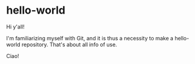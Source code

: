 # hello-world

Hi y'all!

I'm familiarizing myself with Git, and it is thus a necessity to make a hello-world repository. That's about all info of use.


Ciao!
